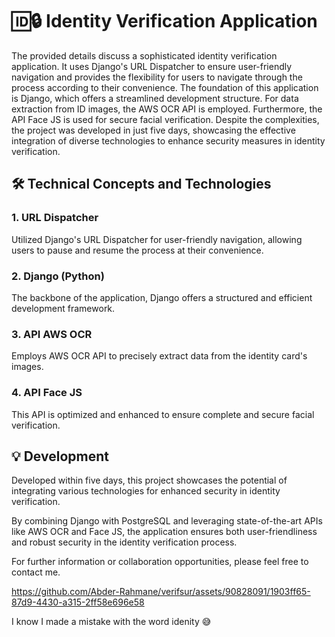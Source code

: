 <!DOCTYPE html>
<html lang="en">
<head>
    <meta charset="UTF-8">
</head>
<body>
    <h1>🆔🔒 Identity Verification Application</h1>
    <p>The provided details discuss a sophisticated identity verification application. It uses Django's URL Dispatcher to ensure user-friendly navigation and provides the flexibility for users to navigate through the process according to their convenience. The foundation of this application is Django, which offers a streamlined development structure. For data extraction from ID images, the AWS OCR API is employed. Furthermore, the API Face JS is used for secure facial verification. Despite the complexities, the project was developed in just five days, showcasing the effective integration of diverse technologies to enhance security measures in identity verification.</p>
    <h2>🛠️ Technical Concepts and Technologies</h2>
    <h3>1. URL Dispatcher</h3>
    <p>Utilized Django's URL Dispatcher for user-friendly navigation, allowing users to pause and resume the process at their convenience.</p>
    <h3>2. Django (Python)</h3>
    <p>The backbone of the application, Django offers a structured and efficient development framework.</p>
    <h3>3. API AWS OCR</h3>
    <p>Employs AWS OCR API to precisely extract data from the identity card's images.</p>
    <h3>4. API Face JS</h3>
    <p>This API is optimized and enhanced to ensure complete and secure facial verification.</p>
    <h2>💡 Development</h2>
    <p>Developed within five days, this project showcases the potential of integrating various technologies for enhanced security in identity verification.</p>
    <p>By combining Django with PostgreSQL and leveraging state-of-the-art APIs like AWS OCR and Face JS, the application ensures both user-friendliness and robust security in the identity verification process.</p>
    <p>For further information or collaboration opportunities, please feel free to contact me.</p>


https://github.com/Abder-Rahmane/verifsur/assets/90828091/1903ff65-87d9-4430-a315-2ff58e696e58

I know I made a mistake with the word idenity 😅

</body>
</html>
